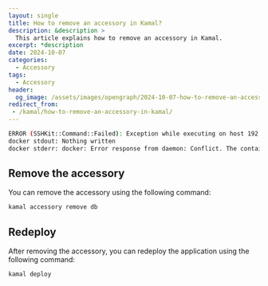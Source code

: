 ```yaml
---
layout: single
title: How to remove an accessory in Kamal?
description: &description >
  This article explains how to remove an accessory in Kamal.
excerpt: *description
date: 2024-10-07
categories:
  - Accessory
tags:
  - Accessory
header:
  og_image: /assets/images/opengraph/2024-10-07-how-to-remove-an-accessory-in-kamal.png
redirect_from:
 - /kamal/how-to-remove-an-accessory-in-kamal/
---
```


```bash
ERROR (SSHKit::Command::Failed): Exception while executing on host 192.168.0.1: docker exit status: 125
docker stdout: Nothing written
docker stderr: docker: Error response from daemon: Conflict. The container name "/kamal-demo-blog-db" is already in use by container "b59.....e25". You have to remove (or rename) that container to be able to reuse that name.
```

## Remove the accessory

You can remove the accessory using the following command:

```bash
kamal accessory remove db
```

## Redeploy

After removing the accessory, you can redeploy the application using the following command:

```bash
kamal deploy
```
